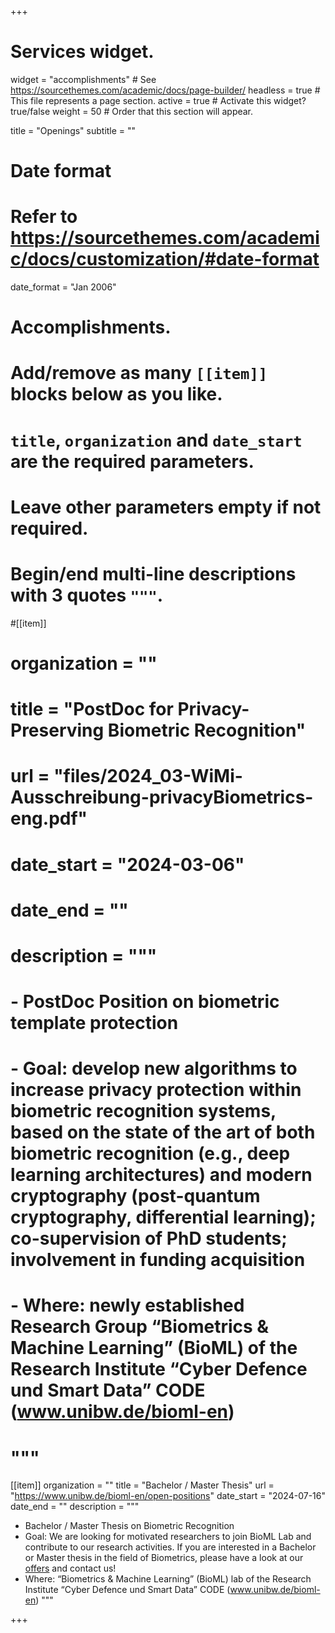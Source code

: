 +++
# Services widget.
widget = "accomplishments"  # See https://sourcethemes.com/academic/docs/page-builder/
headless = true  # This file represents a page section.
active = true  # Activate this widget? true/false
weight = 50  # Order that this section will appear.

title = "Openings"
subtitle = ""

# Date format
#   Refer to https://sourcethemes.com/academic/docs/customization/#date-format
date_format = "Jan 2006"

# Accomplishments.
#   Add/remove as many `[[item]]` blocks below as you like.
#   `title`, `organization` and `date_start` are the required parameters.
#   Leave other parameters empty if not required.
#   Begin/end multi-line descriptions with 3 quotes `"""`.

#[[item]]
#  organization = ""
#  title = "PostDoc for Privacy-Preserving Biometric Recognition"
#  url = "files/2024_03-WiMi-Ausschreibung-privacyBiometrics-eng.pdf"
#  date_start = "2024-03-06"
#  date_end = ""
#  description = """
#  - PostDoc Position on biometric template protection
#  - Goal: develop new algorithms to increase privacy protection within biometric recognition systems, based on the state of the art of both biometric recognition (e.g., deep learning architectures) and modern cryptography (post-quantum cryptography, differential learning); co-supervision of PhD students; involvement in funding acquisition
#  - Where: newly established Research Group “Biometrics & Machine Learning” (BioML) of the Research Institute “Cyber Defence und Smart Data” CODE (www.unibw.de/bioml-en)
#  """

[[item]]
  organization = ""
  title = "Bachelor / Master Thesis"
  url = "https://www.unibw.de/bioml-en/open-positions"
  date_start = "2024-07-16"
  date_end = ""
  description = """
  - Bachelor / Master Thesis on Biometric Recognition
  - Goal: We are looking for motivated researchers to join BioML Lab and contribute to our research activities. If you are interested in a Bachelor or Master thesis in the field of Biometrics, please have a look at our [offers](https://www.unibw.de/bioml-en/open-positions) and contact us!
  - Where: “Biometrics & Machine Learning” (BioML) lab of the Research Institute “Cyber Defence und Smart Data” CODE (www.unibw.de/bioml-en)
  """


+++
